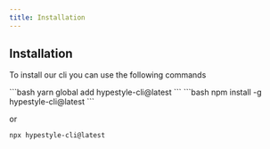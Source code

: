 ```yaml
---
title: Installation
---
```


## Installation

To install our cli you can use the following commands

<code-group>
<code-block title="YARN">
```bash
yarn global add hypestyle-cli@latest
```
</code-block>

<code-block title="NPM" active>
```bash
npm install -g hypestyle-cli@latest
```
</code-block>
</code-group>

or

```bash
npx hypestyle-cli@latest
```
